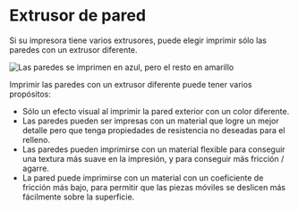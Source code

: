 Extrusor de pared
====
Si su impresora tiene varios extrusores, puede elegir imprimir sólo las paredes con un extrusor diferente.

<!--screenshot {
"image_path": "wall_extruder_nr.png",
"models": [{"script": "headphone_hook.scad"}],
"camera_position": [140, 140, 206],
"settings": {"wall_extruder_nr": 1},
"colour_scheme": "material_colour",
"colours": 32
}-->
![Las paredes se imprimen en azul, pero el resto en amarillo](../images/wall_extruder_nr.png)

Imprimir las paredes con un extrusor diferente puede tener varios propósitos:
* Sólo un efecto visual al imprimir la pared exterior con un color diferente.
* Las paredes pueden ser impresas con un material que logre un mejor detalle pero que tenga propiedades de resistencia no deseadas para el relleno.
* Las paredes pueden imprimirse con un material flexible para conseguir una textura más suave en la impresión, y para conseguir más fricción / agarre.
* La pared puede imprimirse con un material con un coeficiente de fricción más bajo, para permitir que las piezas móviles se deslicen más fácilmente sobre la superficie.